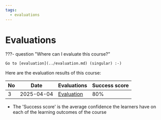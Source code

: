 ```yaml
---
tags:
  - evaluations
---
```


# Evaluations

???- question "Where can I evaluate this course?"

    Go to [evaluation](../evaluation.md) (singular) :-)

Here are the evaluation results of this course:

No |Date      |Evaluations                     |Success score
---|----------|--------------------------------|-------------
3  |2025-04-04|[Evaluation](20250404/README.md)|80%

- The 'Success score' is the average confidence the learners
  have on each of the learning outcomes of the course
